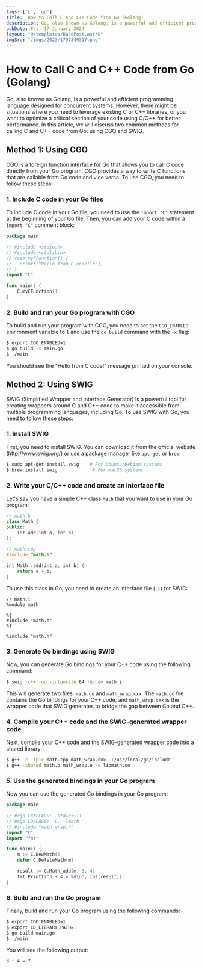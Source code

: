 ```yaml
---
tags: ['c', 'go']
title:  How to Call C and C++ Code from Go (Golang)
description: Go, also known as Golang, is a powerful and efficient programming language designed for concurrent systems
pubDate: Fri, 17 January 2024
layout: "@/templates/BasePost.astro"
imgSrc: "/imgs/2023/1797349317.png"
---
```


# How to Call C and C++ Code from Go (Golang)

Go, also known as Golang, is a powerful and efficient programming language designed for concurrent systems. However, there might be situations where you need to leverage existing C or C++ libraries, or you want to optimize a critical section of your code using C/C++ for better performance. In this article, we will discuss two common methods for calling C and C++ code from Go: using CGO and SWIG.

## Method 1: Using CGO

CGO is a foreign function interface for Go that allows you to call C code directly from your Go program. CGO provides a way to write C functions that are callable from Go code and vice versa. To use CGO, you need to follow these steps:

### 1. Include C code in your Go files

To include C code in your Go file, you need to use the `import "C"` statement at the beginning of your Go file. Then, you can add your C code within a `import "C"` comment block:

```go
package main

// #include <stdio.h>
// #include <stdlib.h>
// void myCFunction() {
//   printf("Hello from C code!\n");
// }
import "C"

func main() {
    C.myCFunction()
}
```

### 2. Build and run your Go program with CGO

To build and run your program with CGO, you need to set the `CGO_ENABLED` environment variable to `1` and use the `go build` command with the `-x` flag:

```sh
$ export CGO_ENABLED=1
$ go build -x main.go
$ ./main
```

You should see the "Hello from C code!" message printed on your console.

## Method 2: Using SWIG

SWIG (Simplified Wrapper and Interface Generator) is a powerful tool for creating wrappers around C and C++ code to make it accessible from multiple programming languages, including Go. To use SWIG with Go, you need to follow these steps:

### 1. Install SWIG

First, you need to install SWIG. You can download it from the official website (http://www.swig.org/) or use a package manager like `apt-get` or `brew`:

```sh
$ sudo apt-get install swig    # For Ubuntu/Debian systems
$ brew install swig             # For macOS systems
```

### 2. Write your C/C++ code and create an interface file

Let's say you have a simple C++ class `Math` that you want to use in your Go program:

```cpp
// math.h
class Math {
public:
    int add(int a, int b);
};

// math.cpp
#include "math.h"

int Math::add(int a, int b) {
    return a + b;
}
```

To use this class in Go, you need to create an interface file (`.i`) for SWIG:

```swig
// math.i
%module math

%{
#include "math.h"
%}

%include "math.h"
```

### 3. Generate Go bindings using SWIG

Now, you can generate Go bindings for your C++ code using the following command:

```sh
$ swig -c++ -go -intgosize 64 -gccgo math.i
```

This will generate two files: `math.go` and `math_wrap.cxx`. The `math.go` file contains the Go bindings for your C++ code, and `math_wrap.cxx` is the wrapper code that SWIG generates to bridge the gap between Go and C++.

### 4. Compile your C++ code and the SWIG-generated wrapper code

Next, compile your C++ code and the SWIG-generated wrapper code into a shared library:

```sh
$ g++ -c -fpic math.cpp math_wrap.cxx -I/usr/local/go/include
$ g++ -shared math.o math_wrap.o -o libmath.so
```

### 5. Use the generated bindings in your Go program

Now you can use the generated Go bindings in your Go program:

```go
package main

// #cgo CXXFLAGS: -std=c++11
// #cgo LDFLAGS: -L. -lmath
// #include "math_wrap.h"
import "C"
import "fmt"

func main() {
    m := C.NewMath()
    defer C.DeleteMath(m)

    result := C.Math_add(m, 3, 4)
    fmt.Printf("3 + 4 = %d\n", int(result))
}
```

### 6. Build and run the Go program

Finally, build and run your Go program using the following commands:

```sh
$ export CGO_ENABLED=1
$ export LD_LIBRARY_PATH=.
$ go build main.go
$ ./main
```

You will see the following output:

```sh
3 + 4 = 7
```